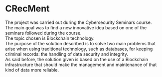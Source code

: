 # CRecMent
The project was carried out during the Cybersecurity Seminars course. \
The main goal was to find a new innovative idea based on one of the seminars followed during the course. \
The topic chosen is Blockchain technology. \
The purpose of the solution described is to solve two main problems that arise when using traditional technology, such as databases, for keeping criminal records: the handling of data security and integrity. \
As said before, the solution given is based on the use of a Blockchain infrastructure that should make the management and maintenance of that kind of data more reliable.



